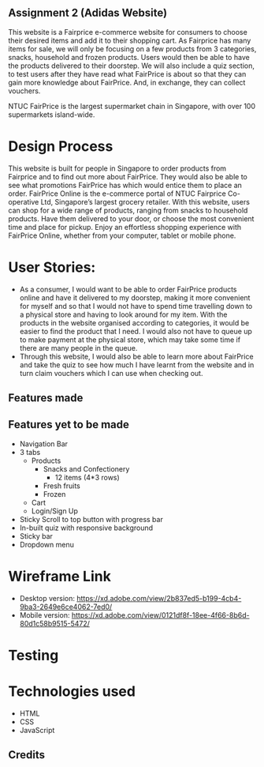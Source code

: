 ## Assignment 2 (Adidas Website)

This website is a Fairprice e-commerce website for consumers to choose their desired items and add it to their shopping cart. As Fairprice has many items for sale, we will only be focusing on a few products from 3 categories, snacks, household and frozen products. Users would then be able to have the products delivered to their doorstep. We will also include a quiz section, to test users after they have read what FairPrice is about so that they can gain more knowledge about FairPrice. And, in exchange, they can collect vouchers.

NTUC FairPrice is the largest supermarket chain in Singapore, with over 100 supermarkets island-wide.

# Design Process

This website is built for people in Singapore to order products from Fairprice and to find out more about FairPrice. They would also be able to see what promotions FairPrice has which would entice them to place an order.
FairPrice Online is the e-commerce portal of NTUC Fairprice Co-operative Ltd, Singapore’s largest grocery retailer. With this website, users can shop for a wide range of products, ranging from snacks to household products. Have them delivered to your door, or choose the most convenient time and place for pickup. Enjoy an effortless shopping experience with FairPrice Online, whether from your computer, tablet or mobile phone.

# User Stories:

- As a consumer, I would want to be able to order FairPrice products online and have it delivered to my doorstep, making it more convenient for myself and so that I would not have to spend time travelling down to a physical store and having to look around for my item. With the products in the website organised according to categories, it would be easier to find the product that I need. I would also not have to queue up to make payment at the physical store, which may take some time if there are many people in the queue.
- Through this website, I would also be able to learn more about FairPrice and take the quiz to see how much I have learnt from the website and in turn claim vouchers which I can use when checking out.

## Features made

## Features yet to be made

- Navigation Bar
- 3 tabs
  - Products
    - Snacks and Confectionery
      - 12 items (4\*3 rows)
    - Fresh fruits
    - Frozen
  - Cart
  - Login/Sign Up
- Sticky Scroll to top button with progress bar
- In-built quiz with responsive background
- Sticky bar
- Dropdown menu

# Wireframe Link

- Desktop version: https://xd.adobe.com/view/2b837ed5-b199-4cb4-9ba3-2649e6ce4062-7ed0/
- Mobile version: https://xd.adobe.com/view/0121df8f-18ee-4f66-8b6d-80d1c58b9515-5472/

# Testing

# Technologies used

- HTML
- CSS
- JavaScript

## Credits
